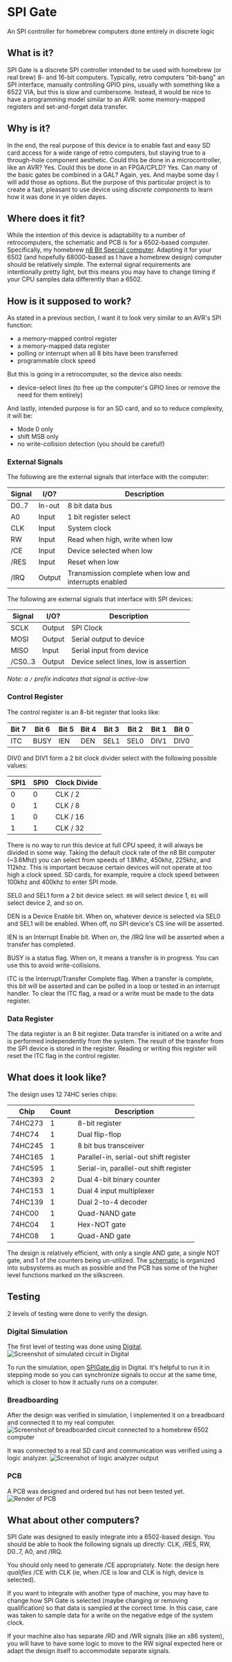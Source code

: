 # SPI Gate

An SPI controller for homebrew computers done entirely in discrete logic

## What is it?

SPI Gate is a discrete SPI controller intended to be used with homebrew (or real brew) 8- and 16-bit computers.
Typically, retro computers "bit-bang" an SPI interface, manually controlling GPIO pins, usually with something like a 6522 VIA, but this is slow and cumbersome.
Instead, it would be nice to have a programming model similar to an AVR: some memory-mapped registers and set-and-forget data transfer.

## Why is it?

In the end, the real purpose of this device is to enable fast and easy SD card access for a wide range of retro computers, but staying true to a through-hole component aesthetic.
Could this be done in a microcontroller, like an AVR?
Yes.
Could this be done in an FPGA/CPLD?
Yes.
Can many of the basic gates be combined in a GAL?
Again, yes.
And maybe some day I will add those as options.
But the purpose of this particular project is to create a fast, pleasant to use device using *discrete components* to learn how it was done in ye olden dayes.

## Where does it fit?

While the intention of this device is adaptability to a number of retrocomputers, the schematic and PCB is for a 6502-based computer.
Specifically, my homebrew [n8 Bit Special computer](https://github.com/nrivard/n8-Bit).
Adapting it for your 6502 (and hopefully 68000-based as I have a homebrew design) computer should be relatively simple.
The external signal requirements are intentionally pretty light, but this means you may have to change timing if your CPU samples data differently than a 6502.

## How is it supposed to work?

As stated in a previous section, I want it to look very similar to an AVR's SPI function:

* a memory-mapped control register
* a memory-mapped data register
* polling or interrupt when all 8 bits have been transferred
* programmable clock speed

But this is going in a retrocomputer, so the device also needs:
* device-select lines (to free up the computer's GPIO lines or remove the need for them entirely)

And lastly, intended purpose is for an SD card, and so to reduce complexity, it will be:
* Mode 0 only
* shift MSB only
* no write-collision detection (you should be careful!)

### External Signals

The following are the external signals that interface with the computer:

| Signal | I/O? | Description |
| --- | --- | --- |
| D0..7 | In-out | 8 bit data bus |
| A0 | Input | 1 bit register select |
| CLK | Input | System clock |
| RW | Input | Read when high, write when low |
| /CE | Input | Device selected when low |
| /RES | Input | Reset when low |
| /IRQ | Output | Transmission complete when low and interrupts enabled |

The following are external signals that interface with SPI devices:

| Signal | I/O? | Description |
| --- | --- | --- |
| SCLK | Output | SPI Clock |
| MOSI | Output | Serial output to device |
| MISO | Input | Serial input from device |
| /CS0..3 | Output | Device select lines, low is assertion |

_Note: a `/` prefix indicates that signal is active-low_

### Control Register

The control register is an 8-bit register that looks like:


| Bit 7 | 	Bit 6 |	Bit 5 |	Bit 4 |	Bit 3 |	Bit 2 |	Bit 1 |	Bit 0 |
| ---   | ---     | ---   | ---   | ---   | ---   | ---   | --- |
| ITC | BUSY | IEN | DEN | SEL1 | SEL0 | DIV1 | DIV0 |

DIV0 and DIV1 form a 2 bit clock divider select with the following possible values:

| SPI1 | SPI0 | Clock Divide |
| - | - | - |
| 0 | 0 | CLK / 2 |
| 0 | 1 | CLK / 8 |
| 1 | 0 | CLK / 16 |
| 1 | 1 | CLK / 32 |

There is no way to run this device at full CPU speed, it will always be divided in some way.
Taking the default clock rate of the n8 Bit computer (~3.6Mhz) you can select from speeds of 1.8Mhz, 450khz, 225khz, and 112khz.
This is important because certain devices will not operate at too high a clock speed.
SD cards, for example, require a clock speed between 100khz and 400khz to enter SPI mode.

SEL0 and SEL1 form a 2 bit device select.
`00` will select device 1, `01` will select device 2, and so on.

DEN is a Device Enable bit.
When on, whatever device is selected via SEL0 and SEL1 will be enabled. When off, no SPI device's CS line will be asserted.

IEN is an Interrupt Enable bit. When on, the /IRQ line will be asserted when a transfer has completed.

BUSY is a status flag.
When on, it means a transfer is in progress.
You can use this to avoid write-collisions.

ITC is the Interrupt/Transfer Complete flag.
When a transfer is complete, this bit will be asserted and can be polled in a loop or tested in an interrupt handler.
To clear the ITC flag, a read or a write must be made to the data register.

### Data Register

The data register is an 8 bit register.
Data transfer is initiated on a write and is performed independently from the system.
The result of the transfer from the SPI device is stored in the register.
Reading or writing this register will reset the ITC flag in the control register.

## What does it look like?

The design uses 12 74HC series chips:

| Chip | Count | Description |
| --- | --- | --- |
| 74HC273 | 1 | 8-bit register |
| 74HC74 | 1 | Dual flip-flop |
| 74HC245 | 1 | 8 bit bus transceiver |
| 74HC165 | 1 | Parallel-in, serial-out shift register |
| 74HC595 | 1 | Serial-in, parallel-out shift register |
| 74HC393 | 2 | Dual 4-bit binary counter |
| 74HC153 | 1 | Dual 4 input multiplexer |
| 74HC139 | 1 | Dual 2-to-4 decoder |
| 74HC00 | 1 | Quad-NAND gate |
| 74HC04 | 1 | Hex-NOT gate |
| 74HC08 | 1 | Quad-AND gate |

The design is relatively efficient, with only a single AND gate, a single NOT gate, and 1 of the counters being un-utilized.
The [schematic](spigate_schem.pdf) is organized into subsystems as much as possible and the PCB has some of the higher level functions marked on the silkscreen.

## Testing

2 levels of testing were done to verify the design.

### Digital Simulation

The first level of testing was done using [Digital](https://github.com/hneemann/Digital).
![Screenshot of simulated circuit in Digital](images/digital_sim.png)

To run the simulation, open [SPIGate.dig](digital/SPIGate.dig) in Digital.
It's helpful to run it in stepping mode so you can synchronize signals to occur at the same time, which is closer to how it actually runs on a computer.

### Breadboarding

After the design was verified in simulation, I implemented it on a breadboard and connected it to my real computer.
![Screenshot of breadboarded circuit connected to a homebrew 6502 computer](images/breadboard.jpg)

It was connected to a real SD card and communication was verified using a logic analyzer.
![Screenshot of logic analyzer output](images/traffic.png)

### PCB

A PCB was designed and ordered but has not been tested yet.
![Render of PCB](images/pcb_render.png)

## What about other computers?

SPI Gate was designed to easily integrate into a 6502-based design.
You should be able to hook the following signals up directly: CLK, /RES, RW, D0..7, A0, and /IRQ.

You should only need to generate /CE appropriately.
Note: the design here _qualifies_ /CE with CLK (ie, when /CE is low and CLK is high, device is selected).

If you want to integrate with another type of machine, you may have to change how SPI Gate is selected (maybe changing or removing qualification) so that data is sampled at the correct time.
In this case, care was taken to sample data for a write on the negative edge of the system clock.

If your machine also has separate /RD and /WR signals (like an x86 system), you will have to have some logic to move to the RW signal expected here or adapt the design itself to accommodate separate signals.
